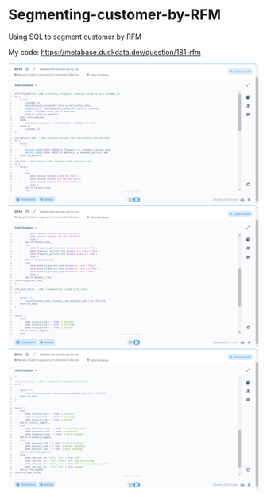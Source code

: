 # Segmenting-customer-by-RFM
Using SQL to segment customer by RFM

My code: https://metabase.duckdata.dev/question/181-rfm
 
 
![alt text](https://github.com/Nguyenthanhtrung99/Segmenting-customer-by-RFM/blob/80aa5b9801b6a8370f0ea7e9a4d7f32fb54f4959/Screenshot%20(412).png)
![alt text](https://github.com/Nguyenthanhtrung99/Segmenting-customer-by-RFM/blob/80aa5b9801b6a8370f0ea7e9a4d7f32fb54f4959/Screenshot%20(413).png)
![alt text](https://github.com/Nguyenthanhtrung99/Segmenting-customer-by-RFM/blob/80aa5b9801b6a8370f0ea7e9a4d7f32fb54f4959/Screenshot%20(414).png)
